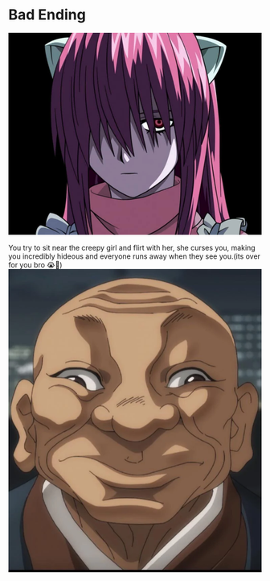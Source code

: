 # Bad Ending
![image](img/creepy.png)

You try to sit near the creepy girl and flirt with her, she curses you, making you incredibly hideous and everyone runs away when they see you.(its over for you bro 😭🙏)
![image](img/bald.png)
